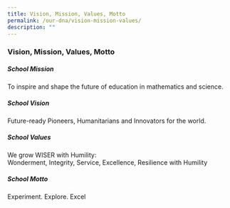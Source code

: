 ```yaml
---
title: Vision, Mission, Values, Motto
permalink: /our-dna/vision-mission-values/
description: ""
---
```

### **Vision, Mission, Values, Motto**
##### **School Mission**
To inspire and shape the future of education in mathematics and science.

##### **School Vision**
Future-ready Pioneers, Humanitarians and Innovators for the world.

##### **School Values**
We grow WISER with Humility:<br>
Wonderment, Integrity, Service, Excellence, Resilience with Humility

##### **School Motto**
Experiment. Explore. Excel